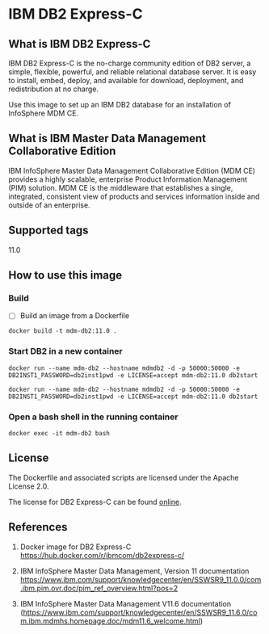 # IBM DB2 Express-C


## What is IBM DB2 Express-C

IBM DB2 Express-C is the no-charge community edition of DB2 server, a simple, flexible, powerful, and reliable relational database server. 
It is easy to install, embed, deploy, and available for download, deployment, and redistribution at no charge.

Use this image to set up an IBM DB2 database for an installation of InfoSphere MDM CE.

## What is IBM Master Data Management Collaborative Edition

IBM InfoSphere Master Data Management Collaborative Edition (MDM CE) provides a highly scalable, enterprise Product Information Management (PIM) solution. MDM CE is the middleware that establishes a single, integrated, consistent view of products and services information inside and outside of an enterprise.

<!--
## What is IBM Master Data Management Advanced Edition

IBM InfoSphere MDM Advanced Edition enables multiple MDM styles and domains to work together to provide a comprehensive set of MDM capabilities.
-->

## Supported tags

11.0

## How to use this image

### Build

<!--
- [ ] Copy database scripts to the ```ddl``` folder

	The scripts to create IBM DB2 databases and table spaces are located in STARTUPKIT_INSTALL_HOME/CoreData/Full/DB2/Standard/ddl/
	* CreateDB.sql
	* CreateTS.sql
-->
	
- [ ] Build an image from a Dockerfile

```
docker build -t mdm-db2:11.0 .
```

<!--
/tmp/bpm/IM64/userinstc -acceptLicense input /share/bpmExp_linux_response_nonroot_64bit.xml -log /tmp/silent_install.log
-->

### Start DB2 in a new container

```
docker run --name mdm-db2 --hostname mdmdb2 -d -p 50000:50000 -e DB2INST1_PASSWORD=db2inst1pwd -e LICENSE=accept mdm-db2:11.0 db2start
```

```
docker run --name mdm-db2 --hostname mdmdb2 -d -p 50000:50000 -e DB2INST1_PASSWORD=db2inst1pwd -e LICENSE=accept mdm-db2:11.0 db2start
```


### Open a bash shell in the running container

```
docker exec -it mdm-db2 bash
```

## License

The Dockerfile and associated scripts are licensed under the Apache License 2.0. 

The license for DB2 Express-C can be found [online](http://www-03.ibm.com/software/sla/sladb.nsf/displaylis/5DF1EE126832D3F185257DAB0064BEFA?OpenDocument).

## References

1. Docker image for DB2 Express-C
   https://hub.docker.com/r/ibmcom/db2express-c/

2. IBM InfoSphere Master Data Management, Version 11 documentation
   https://www.ibm.com/support/knowledgecenter/en/SSWSR9_11.0.0/com.ibm.pim.ovr.doc/pim_ref_overview.html?pos=2

3. IBM InfoSphere Master Data Management V11.6 documentation (https://www.ibm.com/support/knowledgecenter/en/SSWSR9_11.6.0/com.ibm.mdmhs.homepage.doc/mdm11.6_welcome.html)
